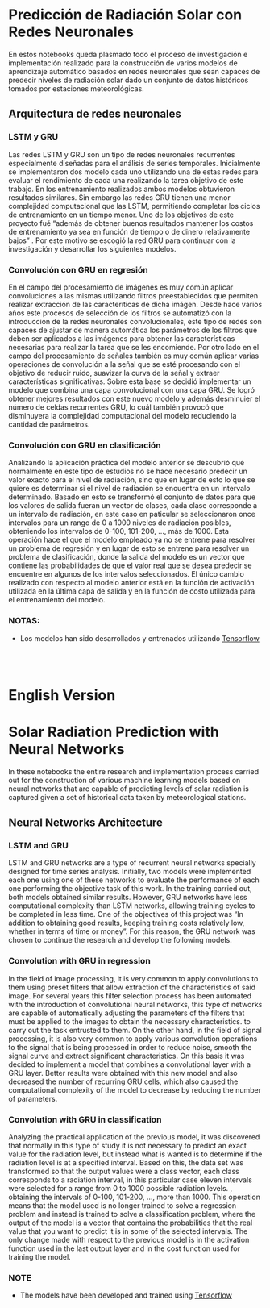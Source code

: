 # Predicción de Radiación Solar con Redes Neuronales

En estos notebooks queda plasmado todo el proceso de investigación e implementación realizado para la construcción de varios modelos de aprendizaje automático basados en redes neuronales que sean capaces de predecir niveles de radiación solar dado un conjunto de datos históricos tomados por estaciones meteorológicas.

## Arquitectura de redes neuronales

### LSTM y GRU
Las redes LSTM y GRU son un tipo de redes neuronales recurrentes especialmente diseñadas para el análisis de series temporales. Inicialmente se implementaron dos modelo  cada uno utilizando una de estas redes para evaluar el rendimiento de cada una realizando la tarea objetivo de este trabajo.
En los entrenamiento realizados ambos modelos obtuvieron resultados similares. Sin embargo las redes GRU tienen una menor complejidad computacional que las LSTM, permitiendo completar los ciclos de entrenamiento en un tiempo menor. Uno de los objetivos de este proyecto fué “además de obtener buenos resultados mantener los costos de entrenamiento ya sea en función de tiempo o de dinero relativamente bajos” . Por este motivo se escogió la red GRU para continuar con la investigación y desarrollar los siguientes modelos.

### Convolución con GRU en regresión
En el campo del procesamiento de imágenes es muy común aplicar convoluciones a las mismas utilizando filtros preestablecidos que permiten realizar extracción de las caracteríticas de dicha imágen. Desde hace varios años este procesos de selección de los filtros se automatizó con la introducción de la redes neuronales convolucionales, este tipo de redes son capaces de ajustar de manera automática los parámetros de los filtros que deben ser aplicados a las imágenes para obtener las características necesarias para realizar la tarea que se les encomiende.
Por otro lado en el campo del procesamiento de señales también es muy común aplicar varias operaciones de convolución a la señal que se esté procesando con el objetivo de reducir ruido, suavizar la curva de la señal y extraer características significativas.
Sobre esta base se decidió implementar un modelo que combina una capa convolucional con una capa GRU. Se logró obtener mejores resultados con este nuevo modelo y además desminuier el número de celdas recurrentes GRU, lo cuál también provocó que disminuyera la complejidad computacional del modelo reduciendo la cantidad de parámetros.

### Convolución con GRU en clasificación
Analizando la aplicación práctica del modelo anterior se descubrió que normalmente en este tipo de estudios no se hace necesario predecir un valor exacto para el nivel de radiación, sino que en lugar de esto lo que se quiere es determinar si el nivel de radiación se encuentra en un intervalo determinado. Basado en esto se transformó el conjunto de datos para que los valores de salida fueran un vector de clases, cada clase corresponde a un intervalo de radiación, en este caso en paticular se seleccionaron once intervalos para un rango de 0 a 1000 niveles de radiación posibles, obteniendo los intervalos de 0-100, 101-200, …, más de 1000. 
Esta operación hace el que el modelo empleado ya no se entrene para resolver un problema de regresión y en lugar de esto se entrene para resolver un problema de clasificación, donde la salida del modelo es un vector que contiene las probabilidades de que el valor real que se desea predecir se encuentre en algunos de los intervalos seleccionados. 
El único cambio realizado con respecto al modelo anterior está en la función de activación utilizada en la última capa de salida y en la función de costo utilizada para el entrenamiento del modelo.

### NOTAS:

* Los modelos han sido desarrollados y entrenados utilizando [Tensorflow](https://www.tensorflow.org/)

<br><br>

# English Version

# Solar Radiation Prediction with Neural Networks

In these notebooks the entire research and implementation process carried out for the construction of various machine learning models based on neural networks that are capable of predicting levels of solar radiation is captured given a set of historical data taken by meteorological stations.

## Neural Networks Architecture

### LSTM and GRU

LSTM and GRU networks are a type of recurrent neural networks specially designed for time series analysis. Initially, two models were implemented each one using one of these networks to evaluate the performance of each one performing the objective task of this work.
In the training carried out, both models obtained similar results. However, GRU networks have less computational complexity than LSTM networks, allowing training cycles to be completed in less time. One of the objectives of this project was “In addition to obtaining good results, keeping training costs relatively low, whether in terms of time or money”. For this reason, the GRU network was chosen to continue the research and develop the following models.

### Convolution with GRU in regression

In the field of image processing, it is very common to apply convolutions to them using preset filters that allow extraction of the characteristics of said image. For several years this filter selection process has been automated with the introduction of convolutional neural networks, this type of networks are capable of automatically adjusting the parameters of the filters that must be applied to the images to obtain the necessary characteristics. to carry out the task entrusted to them.
On the other hand, in the field of signal processing, it is also very common to apply various convolution operations to the signal that is being processed in order to reduce noise, smooth the signal curve and extract significant characteristics.
On this basis it was decided to implement a model that combines a convolutional layer with a GRU layer. Better results were obtained with this new model and also decreased the number of recurring GRU cells, which also caused the computational complexity of the model to decrease by reducing the number of parameters.

### Convolution with GRU in classification

Analyzing the practical application of the previous model, it was discovered that normally in this type of study it is not necessary to predict an exact value for the radiation level, but instead what is wanted is to determine if the radiation level is at a specified interval. Based on this, the data set was transformed so that the output values were a class vector, each class corresponds to a radiation interval, in this particular case eleven intervals were selected for a range from 0 to 1000 possible radiation levels. , obtaining the intervals of 0-100, 101-200, ..., more than 1000.
This operation means that the model used is no longer trained to solve a regression problem and instead is trained to solve a classification problem, where the output of the model is a vector that contains the probabilities that the real value that you want to predict it is in some of the selected intervals.
The only change made with respect to the previous model is in the activation function used in the last output layer and in the cost function used for training the model.

### NOTE

* The models have been developed and trained using [Tensorflow](https://www.tensorflow.org/)
